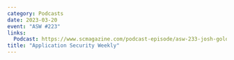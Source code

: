 ```yaml
---
category: Podcasts
date: 2023-03-20
event: "ASW #223"
links:
  Podcast: https://www.scmagazine.com/podcast-episode/asw-233-josh-goldberg
title: "Application Security Weekly"
---
```

